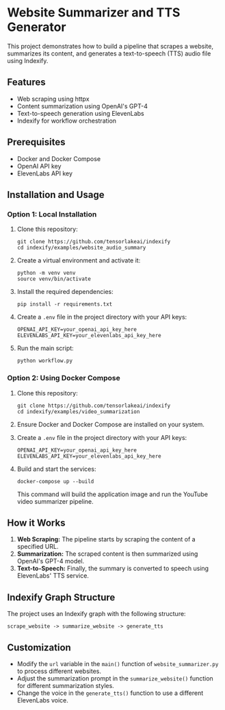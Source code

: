 # Website Summarizer and TTS Generator

This project demonstrates how to build a pipeline that scrapes a website, summarizes its content, and generates a text-to-speech (TTS) audio file using Indexify.

## Features

- Web scraping using httpx
- Content summarization using OpenAI's GPT-4
- Text-to-speech generation using ElevenLabs
- Indexify for workflow orchestration

## Prerequisites

- Docker and Docker Compose
- OpenAI API key
- ElevenLabs API key

## Installation and Usage

### Option 1: Local Installation

1. Clone this repository:
   ```
   git clone https://github.com/tensorlakeai/indexify
   cd indexify/examples/website_audio_summary
   ```

2. Create a virtual environment and activate it:
   ```
   python -m venv venv
   source venv/bin/activate
   ```

3. Install the required dependencies:
   ```
   pip install -r requirements.txt
   ```

4. Create a `.env` file in the project directory with your API keys:
   ```
   OPENAI_API_KEY=your_openai_api_key_here
   ELEVENLABS_API_KEY=your_elevenlabs_api_key_here
   ```

5. Run the main script:
   ```
   python workflow.py
   ```

### Option 2: Using Docker Compose

1. Clone this repository:
   ```
   git clone https://github.com/tensorlakeai/indexify
   cd indexify/examples/video_summarization
   ```

2. Ensure Docker and Docker Compose are installed on your system.

3. Create a `.env` file in the project directory with your API keys:
   ```
   OPENAI_API_KEY=your_openai_api_key_here
   ELEVENLABS_API_KEY=your_elevenlabs_api_key_here
   ```

4. Build and start the services:
   ```
   docker-compose up --build
   ```

   This command will build the application image and run the YouTube video summarizer pipeline.

## How it Works

1. **Web Scraping:** The pipeline starts by scraping the content of a specified URL.
2. **Summarization:** The scraped content is then summarized using OpenAI's GPT-4 model.
3. **Text-to-Speech:** Finally, the summary is converted to speech using ElevenLabs' TTS service.

## Indexify Graph Structure

The project uses an Indexify graph with the following structure:

```
scrape_website -> summarize_website -> generate_tts
```

## Customization

- Modify the `url` variable in the `main()` function of `website_summarizer.py` to process different websites.
- Adjust the summarization prompt in the `summarize_website()` function for different summarization styles.
- Change the voice in the `generate_tts()` function to use a different ElevenLabs voice.
